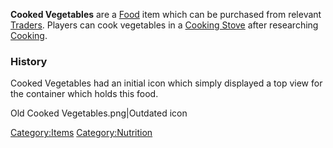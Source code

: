 **Cooked Vegetables** are a [Food](Food.md "wikilink") item which can be
purchased from relevant [Traders](Traders.md "wikilink"). Players can cook
vegetables in a [Cooking Stove](Cooking_Stove.md "wikilink") after
researching [Cooking](Cooking_(Tech).md "wikilink").

### History

Cooked Vegetables had an initial icon which simply displayed a top view
for the container which holds this food.

Old Cooked Vegetables.png\|Outdated icon

[Category:Items](Category:Items "wikilink")
[Category:Nutrition](Category:Nutrition "wikilink")
